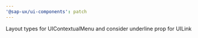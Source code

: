 ```yaml
---
'@sap-ux/ui-components': patch
---
```


Layout types for UIContextualMenu and consider underline prop for UILink
